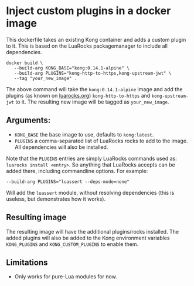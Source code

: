 # Inject custom plugins in a docker image

This dockerfile takes an existing Kong container and adds a custom plugin to
it. This is based on the LuaRocks packagemanager to include all dependencies.

```
docker build \
   --build-arg KONG_BASE="kong:0.14.1-alpine" \
   --build-arg PLUGINS="kong-http-to-https,kong-upstream-jwt" \
   --tag "your_new_image" .
```

The above command will take the `kong:0.14.1-alpine` image and add the plugins (as
known on [luarocks.org](https://luarocks.org)) `kong-http-to-https` and
`kong-upstream-jwt` to it. The resulting new image will be tagged as
`your_new_image`.

## Arguments:

 - `KONG_BASE` the base image to use, defaults to `kong:latest`.
 - `PLUGINS` a comma-separated list of LuaRocks rocks to add to the image. All
   dependencies will also be installed.

Note that the `PLUGINS` entries are simply LuaRocks commands used as:
`luarocks install <entry>`. So anything that LuaRocks accepts can be added
there, including commandline options. For example:

```
--build-arg PLUGINS="luassert --deps-mode=none"
```

Will add the `luassert` module, without resolving dependencies (this is useless,
but demonstrates how it works).

## Resulting image

The resulting image will have the additional plugins/rocks installed. The added
plugins will also be added to the Kong environment variables `KONG_PLUGINS` and
`KONG_CUSTOM_PLUGINS` to enable them.


## Limitations

- Only works for pure-Lua modules for now.
